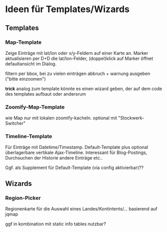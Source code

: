 # Ideen für Templates/Wizards

## Templates

### Map-Template

Zeige Einträge mit lat/lon oder x/y-Feldern auf einer Karte an. Marker aktualisieren per D+D die lat/lon-Felder, (doppel)klick auf Marker öffnet defaultansicht im Dialog.

filtern per bbox, bei zu vielen einträgen abbruch + warnung ausgeben ("bitte einzoomen")

**trick** analog zum template könnte es einen wizard geben, der auf dem code des templates aufbaut oder andersrum

### Zoomify-Map-Template

wie Map nur mit lokalen zoomify-kacheln. optional mit "Stockwerk-Switcher"


### Timeline-Template

Für Einträge mit Datetime/Timestamp. Default-Template plus optional überlagerbare vertikale Ajax-Timeline. Interessant für Blog-Postings, Durchsuchen der Historie andere Einträge etc.. 

Ggf. als Supplement für Default-Template (via config aktivierbar)??


## Wizards

### Region-Picker

Regionenkarte für die Auswahl eines Landes/Kontintents/... basierend auf jqmap

ggf in kombination mit static info tables nutzbar?


